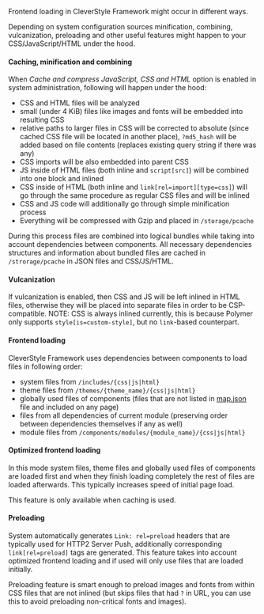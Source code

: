 Frontend loading in CleverStyle Framework might occur in different ways.

Depending on system configuration sources minification, combining, vulcanization, preloading and other useful features might happen to your CSS/JavaScript/HTML under the hood.

#### Caching, minification and combining
When *Cache and compress JavaScript, CSS and HTML* option is enabled in system administration, following will happen under the hood:
* CSS and HTML files will be analyzed
* small (under 4 KiB) files like images and fonts will be embedded into resulting CSS
* relative paths to larger files in CSS will be corrected to absolute (since cached CSS file will be located in another place), `?md5_hash` will be added based on file contents (replaces existing query string if there was any)
* CSS imports will be also embedded into parent CSS
* JS inside of HTML files (both inline and `script[src]`) will be combined into one block and inlined
* CSS inside of HTML (both inline and `link[rel=import][type=css]`) will go through the same procedure as regular CSS files and will be inlined
* CSS and JS code will additionally go through simple minification process
* Everything will be compressed with Gzip and placed in `/storage/pcache`

During this process files are combined into logical bundles while taking into account dependencies between components.
All necessary dependencies structures and information about bundled files are cached in `/strorage/pcache` in JSON files and CSS/JS/HTML.

#### Vulcanization
If vulcanization is enabled, then CSS and JS will be left inlined in HTML files, otherwise they will be placed into separate files in order to be CSP-compatible.
NOTE: CSS is always inlined currently, this is because Polymer only supports `style[is=custom-style]`, but no `link`-based counterpart.

#### Frontend loading
CleverStyle Framework uses dependencies between components to load files in following order:
* system files from `/includes/{css|js|html}`
* theme files from `/themes/{theme_name}/{css|js|html}`
* globally used files of components (files that are not listed in [map.json](/docs/quick-start/Module-architecture.md#includesmapjson) file and included on any page)
* files from all dependencies of current module (preserving order between dependencies themselves if any as well)
* module files from `/components/modules/{module_name}/{css|js|html}`

#### Optimized frontend loading
In this mode system files, theme files and globally used files of components are loaded first and when they finish loading completely the rest of files are loaded afterwards.
This typically increases speed of initial page load.

This feature is only available when caching is used.

#### Preloading
System automatically generates `Link: rel=preload` headers that are typically used for HTTP2 Server Push, additionally corresponding `link[rel=preload]` tags are generated.
This feature takes into account optimized frontend loading and if used will only use files that are loaded initially.

Preloading feature is smart enough to preload images and fonts from within CSS files that are not inlined (but skips files that had `?` in URL, you can use this to avoid preloading non-critical fonts and images).
